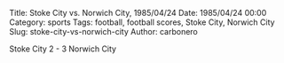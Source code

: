 Title: Stoke City vs. Norwich City, 1985/04/24
Date: 1985/04/24 00:00
Category: sports
Tags: football, football scores, Stoke City, Norwich City
Slug: stoke-city-vs-norwich-city
Author: carbonero


Stoke City 2 - 3 Norwich City
